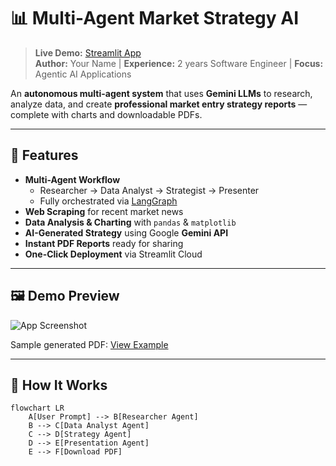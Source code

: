 # 📊 Multi-Agent Market Strategy AI

> **Live Demo:** [Streamlit App](https://your-live-demo-link.streamlit.app)  
> **Author:** Your Name | **Experience:** 2 years Software Engineer | **Focus:** Agentic AI Applications

An **autonomous multi-agent system** that uses **Gemini LLMs** to research, analyze data, and create **professional market entry strategy reports** — complete with charts and downloadable PDFs.

---

## 🚀 Features

- **Multi-Agent Workflow**  
  - Researcher → Data Analyst → Strategist → Presenter  
  - Fully orchestrated via [LangGraph](https://github.com/langchain-ai/langgraph)
- **Web Scraping** for recent market news
- **Data Analysis & Charting** with `pandas` & `matplotlib`
- **AI-Generated Strategy** using Google **Gemini API**
- **Instant PDF Reports** ready for sharing
- **One-Click Deployment** via Streamlit Cloud

---

## 🖼️ Demo Preview

![App Screenshot](samples/app_screenshot.png)

Sample generated PDF: [View Example](samples/sample_strategy_report.pdf)

---

## 🧠 How It Works

```mermaid
flowchart LR
    A[User Prompt] --> B[Researcher Agent]
    B --> C[Data Analyst Agent]
    C --> D[Strategy Agent]
    D --> E[Presentation Agent]
    E --> F[Download PDF]
